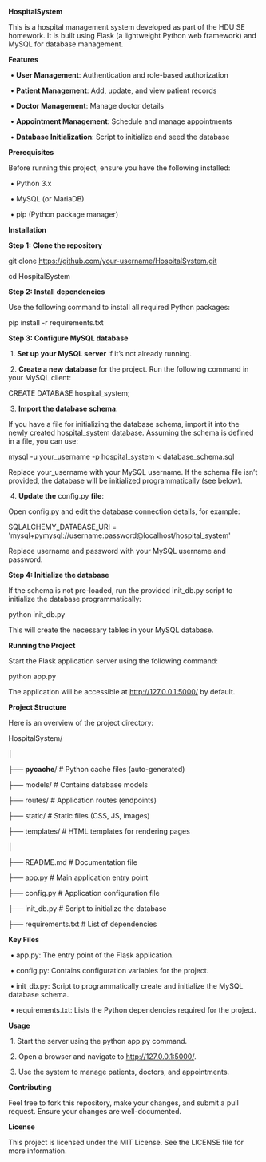**HospitalSystem**



This is a hospital management system developed as part of the HDU SE homework. It is built using Flask (a lightweight Python web framework) and MySQL for database management.



**Features**

​	•	**User Management**: Authentication and role-based authorization

​	•	**Patient Management**: Add, update, and view patient records

​	•	**Doctor Management**: Manage doctor details

​	•	**Appointment Management**: Schedule and manage appointments

​	•	**Database Initialization**: Script to initialize and seed the database



**Prerequisites**



Before running this project, ensure you have the following installed:

​	•	Python 3.x

​	•	MySQL (or MariaDB)

​	•	pip (Python package manager)



**Installation**



**Step 1: Clone the repository**



git clone https://github.com/your-username/HospitalSystem.git

cd HospitalSystem



**Step 2: Install dependencies**



Use the following command to install all required Python packages:



pip install -r requirements.txt



**Step 3: Configure MySQL database**

​	1.	**Set up your MySQL server** if it’s not already running.

​	2.	**Create a new database** for the project. Run the following command in your MySQL client:



CREATE DATABASE hospital_system;





​	3.	**Import the database schema**:

If you have a file for initializing the database schema, import it into the newly created hospital_system database. Assuming the schema is defined in a file, you can use:



mysql -u your_username -p hospital_system < database_schema.sql



Replace your_username with your MySQL username. If the schema file isn’t provided, the database will be initialized programmatically (see below).



​	4.	**Update the** config.py **file**:

Open config.py and edit the database connection details, for example:



SQLALCHEMY_DATABASE_URI = 'mysql+pymysql://username:password@localhost/hospital_system'



Replace username and password with your MySQL username and password.



**Step 4: Initialize the database**



If the schema is not pre-loaded, run the provided init_db.py script to initialize the database programmatically:



python init_db.py



This will create the necessary tables in your MySQL database.



**Running the Project**



Start the Flask application server using the following command:



python app.py



The application will be accessible at http://127.0.0.1:5000/ by default.



**Project Structure**



Here is an overview of the project directory:



HospitalSystem/

│

├── __pycache__/     # Python cache files (auto-generated)

├── models/       # Contains database models

├── routes/       # Application routes (endpoints)

├── static/       # Static files (CSS, JS, images)

├── templates/      # HTML templates for rendering pages

│

├── README.md      # Documentation file

├── app.py        # Main application entry point

├── config.py      # Application configuration file

├── init_db.py      # Script to initialize the database

├── requirements.txt   # List of dependencies



**Key Files**

​	•	app.py: The entry point of the Flask application.

​	•	config.py: Contains configuration variables for the project.

​	•	init_db.py: Script to programmatically create and initialize the MySQL database schema.

​	•	requirements.txt: Lists the Python dependencies required for the project.



**Usage**

​	1.	Start the server using the python app.py command.

​	2.	Open a browser and navigate to http://127.0.0.1:5000/.

​	3.	Use the system to manage patients, doctors, and appointments.



**Contributing**



Feel free to fork this repository, make your changes, and submit a pull request. Ensure your changes are well-documented.



**License**



This project is licensed under the MIT License. See the LICENSE file for more information.

